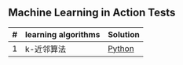 ## Machine Learning in Action Tests

| # | learning algorithms | Solution |
|---| ----- | -------- |
| 1 | k-近邻算法 | [Python](./knn/knn.py) |
